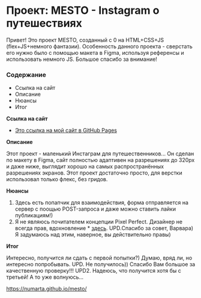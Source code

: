 # Проект: MESTO - Instagram о путешествиях
Привет! Это проект MESTO, созданный с 0 на HTML+CSS+JS (flex+JS+немного фантазии).
Особенность данного проекта - сверстать его нужно было с помощью макета в Figma, используя референсы и использовать немного JS.
Большое спасибо за внимание!

### Содержание
* Ссылка на сайт
* Описание
* Нюансы
* Итог

**Ссылка на сайт**

* [Это ссылка на мой сайт в GitHub Pages](https://numarta.github.io/mesto/)

**Описание**

Этот проект - маленький Инстаграм для путешественников... 
Он сделан по макету в Figma, сайт полностью адаптивен на разрешениях до 320px и даже ниже, выглядит хорошо на самых распространённых разрешениях экранов.
Этот проект достаточно просто, для верстки использовал только флекс, без гридов.

**Нюансы**

1) Здесь есть попапчик для взаимодействия, форма отправляется на сервер с поощью POST-запроса и даже можно ставить лайки публикациям!)
2) Я не являюсь почитателем концепции Pixel Perfect. Дизайнер не всегда прав, вдохновление * [здесь](https://www.youtube.com/watch?v=ZLWhCL_w0hc).
UPD.Спасибо за совет, Варвара) Я задумаюсь над этим, наверное, вы действительно правы)

**Итог**

Интересно, получится ли сдать с первой попытки?) Думаю, вряд ли, но интересно попробывать.
UPD. Не получилось)) Спасибо Вам большое за качественную проверку!!!
UPD2. Надеюсь, что получится хотя бы с третьей! А то уже волнуюсь...

https://numarta.github.io/mesto/